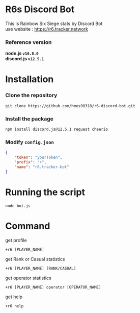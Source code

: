 # R6s Discord Bot
This is Rainbow Six Siege stats by Discord Bot  
use website : https://r6.tracker.network  

### Reference version  
**node.js  `v16.8.0`**  
**discord.js  `v12.5.1`**  
  
  
  
# Installation

### Clone the repository
```
git clone https://github.com/hmes98318/r6-discord-bot.git
```

### Install the package
```
npm install discord.js@12.5.1 request cheerio  
```

### Modify `config.json`
```json
{
    "token": "yourToken",
    "prefix": "+",
    "name": "r6.tracker-bot"
}
```

# Running the script 

```
node bot.js
```

# Command

get profile
```
+r6 [PLAYER_NAME]
```

get Rank or Casual statistics
```
+r6 [PLAYER_NAME] [RANK/CASUAL]
```

get operator statistics
```
+r6 [PLAYER_NAME] operator [OPERATOR_NAME]
```

get help
```
+r6 help
```







